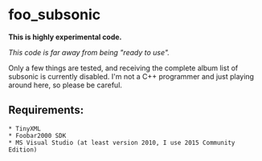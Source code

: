 # foo_subsonic

**This is highly experimental code.**

*This code is far away from being "ready to use".*

Only a few things are tested, and receiving the complete album list of subsonic is currently disabled.
I'm not a C++ programmer and just playing around here, so please be careful.

## Requirements:
	* TinyXML
	* Foobar2000 SDK
	* MS Visual Studio (at least version 2010, I use 2015 Community Edition)
